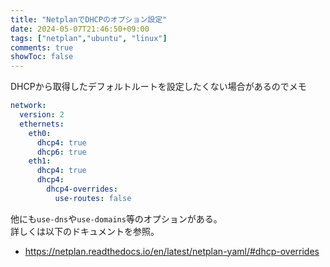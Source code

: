 ```yaml
---
title: "NetplanでDHCPのオプション設定"
date: 2024-05-07T21:46:50+09:00
tags: ["netplan","ubuntu", "linux"]
comments: true
showToc: false
---
```

DHCPから取得したデフォルトルートを設定したくない場合があるのでメモ

```yaml
network:
  version: 2
  ethernets:
    eth0:
      dhcp4: true
      dhcp6: true
    eth1:
      dhcp4: true
      dhcp4:
        dhcp4-overrides:
          use-routes: false
```

他にも`use-dns`や`use-domains`等のオプションがある。  
詳しくは以下のドキュメントを参照。
- https://netplan.readthedocs.io/en/latest/netplan-yaml/#dhcp-overrides
